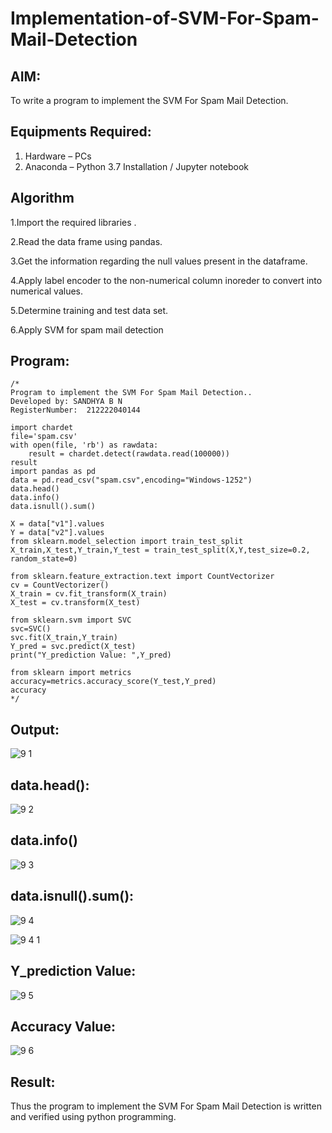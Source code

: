 # Implementation-of-SVM-For-Spam-Mail-Detection

## AIM:
To write a program to implement the SVM For Spam Mail Detection.

## Equipments Required:
1. Hardware – PCs
2. Anaconda – Python 3.7 Installation / Jupyter notebook

## Algorithm
1.Import the required libraries .


2.Read the data frame using pandas.


3.Get the information regarding the null values present in the dataframe.


4.Apply label encoder to the non-numerical column inoreder to convert into numerical values.


5.Determine training and test data set.


6.Apply SVM for spam mail detection

## Program:
```
/*
Program to implement the SVM For Spam Mail Detection..
Developed by: SANDHYA B N
RegisterNumber:  212222040144

import chardet 
file='spam.csv'
with open(file, 'rb') as rawdata: 
    result = chardet.detect(rawdata.read(100000))
result
import pandas as pd
data = pd.read_csv("spam.csv",encoding="Windows-1252")
data.head()
data.info()
data.isnull().sum()

X = data["v1"].values
Y = data["v2"].values
from sklearn.model_selection import train_test_split
X_train,X_test,Y_train,Y_test = train_test_split(X,Y,test_size=0.2, random_state=0)

from sklearn.feature_extraction.text import CountVectorizer
cv = CountVectorizer()
X_train = cv.fit_transform(X_train)
X_test = cv.transform(X_test)

from sklearn.svm import SVC
svc=SVC()
svc.fit(X_train,Y_train)
Y_pred = svc.predict(X_test)
print("Y_prediction Value: ",Y_pred)

from sklearn import metrics
accuracy=metrics.accuracy_score(Y_test,Y_pred)
accuracy
*/
```

## Output:

![9 1](https://github.com/sandhyabalamurali/Implementation-of-SVM-For-Spam-Mail-Detection/assets/115525118/9df43e88-560a-4911-8648-76685475ed7a)

## data.head():

![9 2](https://github.com/sandhyabalamurali/Implementation-of-SVM-For-Spam-Mail-Detection/assets/115525118/b14e0f54-5cc5-431f-857f-047b273f0db5)


## data.info()

![9 3](https://github.com/sandhyabalamurali/Implementation-of-SVM-For-Spam-Mail-Detection/assets/115525118/3c4a70b6-4bbe-483d-90c4-66b3bf1ba04a)

## data.isnull().sum():


![9 4](https://github.com/sandhyabalamurali/Implementation-of-SVM-For-Spam-Mail-Detection/assets/115525118/2be6a751-f09e-4bff-8545-1ae829edece5)



![9 4 1](https://github.com/sandhyabalamurali/Implementation-of-SVM-For-Spam-Mail-Detection/assets/115525118/f60830ad-b87d-4696-a779-1e20f4f982bd)

## Y_prediction Value:


![9 5](https://github.com/sandhyabalamurali/Implementation-of-SVM-For-Spam-Mail-Detection/assets/115525118/2bbbbde8-b060-4b13-bc68-06ea3b9f5a20)


## Accuracy Value:


![9 6](https://github.com/sandhyabalamurali/Implementation-of-SVM-For-Spam-Mail-Detection/assets/115525118/745ca0be-8036-4085-8dd3-2ce4b15a44d0)


## Result:
Thus the program to implement the SVM For Spam Mail Detection is written and verified using python programming.

